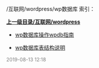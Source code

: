 /互联网/wordpress/wp数据库 索引：


**[上一级目录/互联网/wordpress](/互联网/wordpress/index.md)**

- [wp数据库操作wpdb指南](/互联网/wordpress/wp数据库/wp数据库操作wpdb指南.md)

- [wp数据库表结构说明](/互联网/wordpress/wp数据库/wp数据库表结构说明.md)


<font size=2 color='grey'> 2019-08-13 12:18 </font>